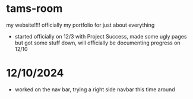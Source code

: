 # tams-room
my website!!!! officially my portfolio for just about everything

- started officially on 12/3 with Project Success, made some ugly pages but got some stuff down, will officially be documenting progress on 12/10

# 12/10/2024

- worked on the nav bar, trying a right side navbar this time around